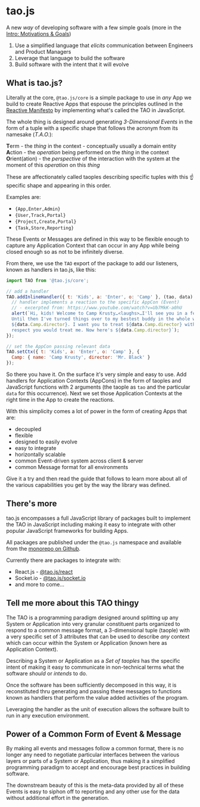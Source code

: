 # tao.js

A new _way_ of developing software with a few simple goals (more in the [Intro: Motivations & Goals](intro/motivations.md))

1. Use a simplified language that _elicits_ communication between Engineers and Product Managers
1. Leverage that language to build the software
1. Build software with the intent that it will evolve

## What is tao.js?

Literally at the core, `@tao.js/core` is a simple package to use in _any_ App we build to
create Reactive Apps that espouse the principles outlined in the [Reactive Manifesto](https://www.reactivemanifesto.org/)
by implementing what's called the TAO in JavaScript.

The whole thing is designed around generating _3-Dimensional Events_ in the form of a tuple
with a specific shape that follows the acronym from its namesake (_T.A.O._):

**T**erm - the _thing_ in the context - conceptually usually a domain entity  
**A**ction - the _operation_ being performed on the _thing_ in the context  
**O**rient(ation) - the _perspective_ of the interaction with the system at
the moment of this _operation_ on this _thing_  

These are affectionately called taoples describing specific tuples with this :point_up:
specific shape and appearing in this order.

Examples are:

* `{App,Enter,Admin}`
* `{User,Track,Portal}`
* `{Project,Create,Portal}`
* `{Task,Store,Reporting}`

These Events or Messages are defined in this way to be flexible enough to capture any
Application Context that can occur in any App while being closed enough so as not to
be infinitely diverse.

From there, we use the `TAO` export of the package to add our listeners, known as
handlers in tao.js, like this:

```javascript
import TAO from '@tao.js/core';

// add a handler
TAO.addInlineHandler({ t: 'Kids', a: 'Enter', o: 'Camp' }, (tao, data) => {
  // handler implements a reaction to the specific AppCon (Event)
  // - excerpted from: https://www.youtube.com/watch?v=Ub7MkK-a0hU
  alert(`Hi, kids! Welcome to Camp Krusty…<laughs>…I'll see you in a few weeks.
  Until then I've turned things over to my bestest buddy in the whole wide world,
  ${data.Camp.director}. I want you to treat ${data.Camp.director} with the same
  respect you would treat me. Now here's ${data.Camp.director}`);
});

// set the AppCon passing relevant data
TAO.setCtx({ t: 'Kids', a: 'Enter', o: 'Camp' }, {
  Camp: { name: 'Camp Krusty', director: 'Mr. Black' }
});
```

So there you have it.  On the surface it's very simple and easy to use.  Add handlers for
Application Contexts (AppCons) in the form of taoples and JavaScript functions with
2 arguments (the taople as `tao` and the particular `data` for this occurrence).  Next we
set those Application Contexts at the right time in the App to create the reactions.

With this simplicity comes a lot of power in the form of creating Apps that are:

* decoupled
* flexible
* designed to easily evolve
* easy to integrate
* horizontally scalable
* common Event-driven system across client & server
* common Message format for all environments

Give it a try and then read the guide that follows to learn more about all of the various
capabilities you get by the way the library was defined.

## There's more

tao.js encompasses a full JavaScript library of packages built to implement the TAO in
JavaScript including making it easy to integrate with other popular JavaScript frameworks
for building Apps.

All packages are published under the `@tao.js` namespace and available from the
[monorepo on Github](https://github.com/zzyzxlab/tao.js).

Currently there are packages to integrate with:

* React.js - [@tao.js/react](https://github.com/zzyzxlab/tao.js/packages/react-tao)
* Socket.io - [@tao.js/socket.io](https://github.com/zzyzxlab/tao.js/packages/tao-socket-io)
* and more to come…

## Tell me more about this TAO thingy

The TAO is a programming paradigm designed around splitting up any System or Application
into very granular constituent parts organized to respond to a common message format,
a 3-dimensional tuple (taople) with a very specific set of 3 attributes that
can be used to describe _any_ context which can occur within the System or Application
(known here as Application Context).

Describing a System or Application as a _Set of taoples_ has the specific intent of making
it easy to communicate in non-technical terms what the software _should_ or _intends_ to do.

Once the software has been sufficiently decomposed in this way, it is reconstituted thru
generating and passing these messages to functions known as handlers that perform the
value added activities of the program.

Leveraging the handler as the unit of execution allows the software built to run in
any execution environment.

## Power of a Common Form of Event & Message

By making all events and messages follow a common format, there is no longer any need
to negotiate particular interfaces between the various layers or parts of a System or
Application, thus making it a simplified programming paradigm to accept and encourage
best practices in building software.

The downstream beauty of this is the meta-data provided by all of these Events is easy
to siphon off to reporting and any other use for the data without additional effort
in the generation.
